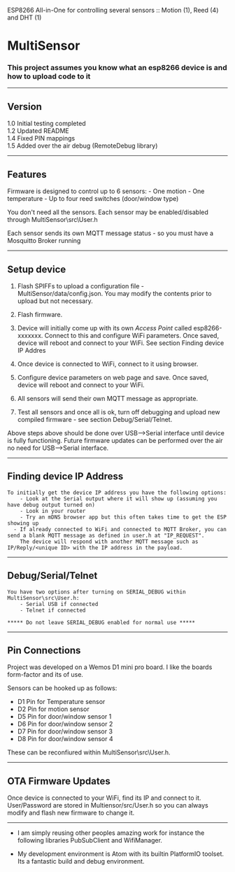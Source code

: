 ESP8266 All-in-One for controlling several sensors :: Motion (1), Reed (4) and DHT (1)

# MultiSensor

### This project assumes you know what an esp8266 device is and how to upload code to it

-------------------------------------------------------------------------------------------------------------
## Version
1.0 Initial testing completed  
1.2 Updated README  
1.4 Fixed PIN mappings  
1.5 Added over the air debug (RemoteDebug library)  

-------------------------------------------------------------------------------------------------------------
## Features
Firmware is designed to control up to 6 sensors:
	- One motion
	- One temperature
	- Up to four reed switches (door/window type)

You don't need all the sensors. Each sensor may be enabled/disabled through MultiSensor\src\User.h

Each sensor sends its own MQTT message status - so you must have a Mosquitto Broker running

-------------------------------------------------------------------------------------------------------------
## Setup device
1. Flash SPIFFs to upload a configuration file - MultiSensor/data/config.json. You may modify the contents prior to upload but not necessary.

2. Flash firmware.

3. Device will initially come up with its own *Access Point* called esp8266-xxxxxxx. Connect to this and configure WiFi parameters. 
   Once saved, device will reboot and connect to your WiFi.
   See section Finding device IP Addres

4. Once device is connected to WiFi, connect to it using browser. 

5. Configure device parameters on web page and save.
   Once saved, device will reboot and connect to your WiFi.

6. All sensors will send their own MQTT message as appropriate.

7. Test all sensors and once all is ok, turn off debugging and upload new compiled firmware - see section Debug/Serial/Telnet.

Above steps above should be done over USB-->Serial interface until device is fully functioning.
Future firmware updates can be performed over the air no need for USB-->Serial interface.

-------------------------------------------------------------------------------------------------------------
## Finding device IP Address
    To initially get the device IP address you have the following options:
		- Look at the Serial output where it will show up (assuming you have debug output turned on)
		- Look in your router
		- Try an mDNS browser app but this often takes time to get the ESP showing up
	  - If already connected to WiFi and connected to MQTT Broker, you can send a blank MQTT message as defined in user.h at "IP_REQUEST".
	    The device will respond with another MQTT message such as IP/Reply/<unique ID> with the IP address in the payload.

-------------------------------------------------------------------------------------------------------------
## Debug/Serial/Telnet 
	You have two options after turning on SERIAL_DEBUG within MultiSensor\src\User.h:
		- Serial USB if connected
		- Telnet if connected
	
	***** Do not leave SERIAL_DEBUG enabled for normal use *****
	
-------------------------------------------------------------------------------------------------------------
## Pin Connections 
Project was developed on a Wemos D1 mini pro board. I like the boards form-factor and its of use. 

Sensors can be hooked up as follows:
- D1 Pin for Temperature sensor
- D2 Pin for motion sensor
- D5 Pin for door/window sensor 1
- D6 Pin for door/window sensor 2
- D7 Pin for door/window sensor 3
- D8 Pin for door/window sensor 4

These can be reconfiured within MultiSensor\src\User.h.

-------------------------------------------------------------------------------------------------------------
## OTA Firmware Updates
Once device is connected to your WiFi, find its IP and connect to it. User/Password are stored in Multiensor/src/User.h so you can always modify and flash new firmware to change it.

-------------------------------------------------------------------------------------------------------------
- I am simply reusing other peoples amazing work for instance the following libraries PubSubClient and WifiManager.

- My development environment is Atom with its builtin PlatformIO toolset. Its a fantastic build and debug environment.